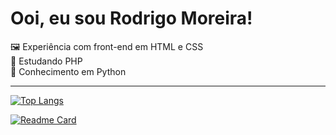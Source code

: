  <div>
 <h1> 
  Ooi, eu sou Rodrigo Moreira! 
 </h1>
<p>
&#x1F5BC; Experiência com front-end em HTML e CSS <br>
&#x1F418; Estudando PHP <br>
&#x1F40D; Conhecimento em Python <br>
 </P>
</div>

***

[![Top Langs](https://github-readme-stats.vercel.app/api/top-langs/?username=rodrigomoreiraa&size_weight=1&layout=compact&locale=pt-br&hide_border=true&card_width=400px&bg_color=DEG,0d1117,30363d&title_color=2f81f7&text_color=C2D1AE&ring_color=000&)](https://github.com/rodrigomoreiraa/github-readme-stats) 


 
 [![Readme Card](https://github-readme-stats.vercel.app/api/pin/?username=rodrigomoreiraa&repo=Camara-Links&locale=pt-br&hide_border=true&bg_color=DEG,0d1117,30363d&title_color=2f81f7&text_color=C2D1AE&icon_color=005ad8&)](https://github.com/anuraghazra/github-readme-stats)                      
